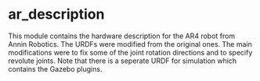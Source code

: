 # ar_description

This module contains the hardware description for the AR4 robot from Annin
Robotics. The URDFs were modified from the original ones. The main
modifications were to fix some of the joint rotation directions and to
specify revolute joints. Note that there is a seperate URDF for simulation
which contains the Gazebo plugins.
